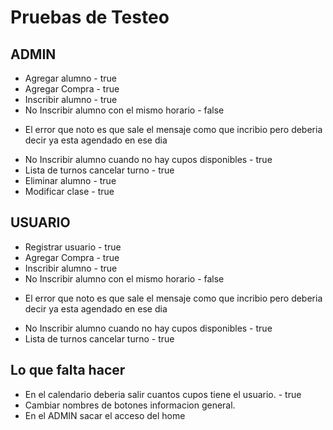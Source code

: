 # Pruebas de Testeo

## ADMIN

* Agregar alumno - true
* Agregar Compra - true 
* Inscribir alumno - true
* No Inscribir alumno con el mismo horario - false
 - El error que noto es que sale el mensaje como que incribio pero deberia decir ya esta agendado en ese dia
* No Inscribir alumno cuando no hay cupos disponibles - true
* Lista de turnos cancelar turno - true
* Eliminar alumno - true
* Modificar clase - true


## USUARIO
* Registrar usuario - true
* Agregar Compra - true
* Inscribir alumno - true
* No Inscribir alumno con el mismo horario - false
- El error que noto es que sale el mensaje como que incribio pero deberia decir ya esta agendado en ese dia
* No Inscribir alumno cuando no hay  cupos disponibles - true
* Lista de turnos cancelar turno - true


## Lo que falta hacer
* En el calendario deberia salir cuantos cupos tiene el usuario. - true
* Cambiar nombres de botones informacion general.
* En el ADMIN sacar el acceso del home
